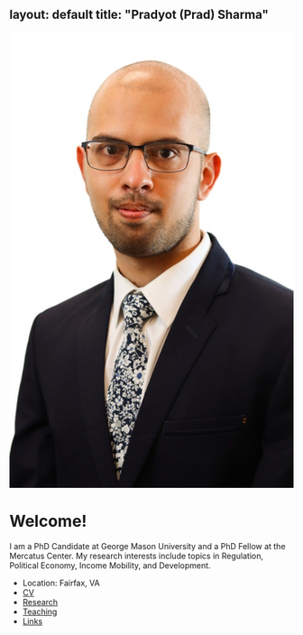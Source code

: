 layout: default
title: "Pradyot (Prad) Sharma"
---
![My Photo](files/headshot.jpeg)
# Welcome!

I am a PhD Candidate at George Mason University and a PhD Fellow at the Mercatus Center. My research interests include topics in Regulation, Political Economy, Income Mobility, and Development. 


- Location: Fairfax, VA
- [CV](cv)  <!-- links to the cv.md page -->
- [Research](research)
- [Teaching](teaching)
- [Links](links)

